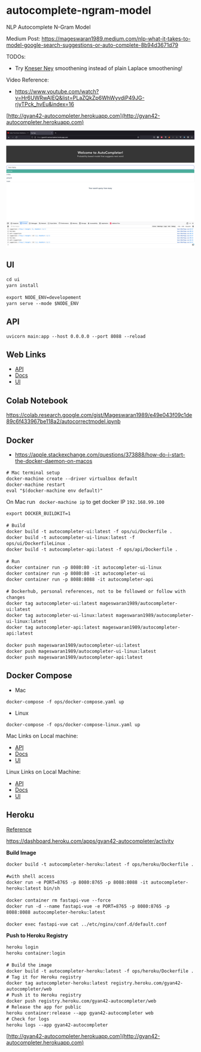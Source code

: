 # autocomplete-ngram-model
NLP Autocomplete N-Gram Model

Medium Post: https://mageswaran1989.medium.com/nlp-what-it-takes-to-model-google-search-suggestions-or-auto-complete-8b94d3671d79

TODOs:
- Try [Kneser Ney](https://medium.com/@dennyc/a-simple-numerical-example-for-kneser-ney-smoothing-nlp-4600addf38b8) smoothening instead of plain Laplace smoothening!

Video Reference:
- https://www.youtube.com/watch?v=Hr6UWRwAIEQ&list=PLaZQkZp6WhWyvdiP49JG-rjyTPck_hvEu&index=16


[http://gyan42-autocompleter.herokuapp.com](http://gyan42-autocompleter.herokuapp.com)

![](screen.png)

## UI

```
cd ui
yarn install

export NODE_ENV=developement
yarn serve --mode $NODE_ENV
```

## API

```
uvicorn main:app --host 0.0.0.0 --port 8088 --reload
```

## Web Links

- [API](http://0.0.0.0:8088)
- [Docs](http://0.0.0.0:8088/docs)
- [UI](http://localhost:8080/)

## Colab Notebook

https://colab.research.google.com/gist/Mageswaran1989/e49e043f09c1de89c6f433967be118a2/autocorrectmodel.ipynb

## Docker

- https://apple.stackexchange.com/questions/373888/how-do-i-start-the-docker-daemon-on-macos

```
# Mac terminal setup
docker-machine create --driver virtualbox default
docker-machine restart
eval "$(docker-machine env default)"
```
On Mac run ` docker-machine ip` to get docker IP `192.168.99.100`

```
export DOCKER_BUILDKIT=1

# Build
docker build -t autocompleter-ui:latest -f ops/ui/Dockerfile .
docker build -t autocompleter-ui-linux:latest -f ops/ui/DockerfileLinux .
docker build -t autocompleter-api:latest -f ops/api/Dockerfile .

# Run
docker container run -p 8080:80 -it autocompleter-ui-linux
docker container run -p 8080:80 -it autocompleter-ui
docker container run -p 8088:8088 -it autocompleter-api 

# Dockerhub, personal references, not to be followed or follow with changes
docker tag autocompleter-ui:latest mageswaran1989/autocompleter-ui:latest
docker tag autocompleter-ui-linux:latest mageswaran1989/autocompleter-ui-linux:latest
docker tag autocompleter-api:latest mageswaran1989/autocompleter-api:latest

docker push mageswaran1989/autocompleter-ui:latest
docker push mageswaran1989/autocompleter-ui-linux:latest
docker push mageswaran1989/autocompleter-api:latest
```

## Docker Compose

- Mac
```
docker-compose -f ops/docker-compose.yaml up
```

- Linux
```
docker-compose -f ops/docker-compose-linux.yaml up
```

Mac Links on Local machine:

- [API](http://192.168.99.100:8088)
- [Docs](http://192.168.99.100:8088/docs)
- [UI](http://192.168.99.100:8080/)

Linux Links on Local Machine: 
- [API](http://0.0.0.0:8088)
- [Docs](http://0.0.0.0:8088/docs)
- [UI](http://localhost:8080/)


## Heroku

[Reference](https://testdriven.io/blog/deploying-flask-to-heroku-with-docker-and-gitlab/)

https://dashboard.heroku.com/apps/gyan42-autocompleter/activity

**Build Image**

```
docker build -t autocompleter-heroku:latest -f ops/heroku/Dockerfile .

#with shell access
docker run -e PORT=8765 -p 8080:8765 -p 8088:8088 -it autocompleter-heroku:latest bin/sh

docker container rm fastapi-vue --force
docker run -d --name fastapi-vue -e PORT=8765 -p 8080:8765 -p 8088:8088 autocompleter-heroku:latest

docker exec fastapi-vue cat ../etc/nginx/conf.d/default.conf

```

**Push to Heroku Registry**

```
heroku login
heroku container:login

# Build the image
docker build -t autocompleter-heroku:latest -f ops/heroku/Dockerfile .
# Tag it for Heroku registry
docker tag autocompleter-heroku:latest registry.heroku.com/gyan42-autocompleter/web
# Push it to Heroku registry
docker push registry.heroku.com/gyan42-autocompleter/web
# Release the app for public
heroku container:release --app gyan42-autocompleter web
# Check for logs
heroku logs --app gyan42-autocompleter
```

[http://gyan42-autocompleter.herokuapp.com](http://gyan42-autocompleter.herokuapp.com)
